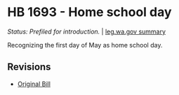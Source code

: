 # HB 1693 - Home school day
*Status: Prefiled for introduction.* | [leg.wa.gov summary](https://app.leg.wa.gov/billsummary?BillNumber=1693&Year=2021)

Recognizing the first day of May as home school day.

## Revisions
* [Original Bill](1/)